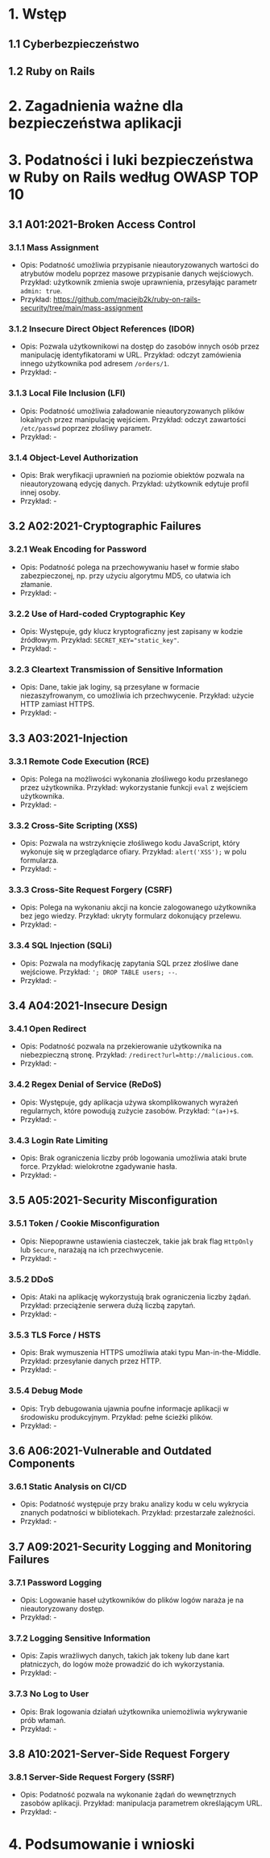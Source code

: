 # 1. Wstęp
## 1.1 Cyberbezpieczeństwo
## 1.2 Ruby on Rails

# 2. Zagadnienia ważne dla bezpieczeństwa aplikacji

# 3. Podatności i luki bezpieczeństwa w Ruby on Rails według OWASP TOP 10

## 3.1 A01:2021-Broken Access Control

### 3.1.1 Mass Assignment
- Opis: Podatność umożliwia przypisanie nieautoryzowanych wartości do atrybutów modelu poprzez masowe przypisanie danych wejściowych. Przykład: użytkownik zmienia swoje uprawnienia, przesyłając parametr `admin: true`.
- Przykład: https://github.com/maciejb2k/ruby-on-rails-security/tree/main/mass-assignment

### 3.1.2 Insecure Direct Object References (IDOR)
- Opis: Pozwala użytkownikowi na dostęp do zasobów innych osób przez manipulację identyfikatorami w URL. Przykład: odczyt zamówienia innego użytkownika pod adresem `/orders/1`.
- Przykład: -

### 3.1.3 Local File Inclusion (LFI)
- Opis: Podatność umożliwia załadowanie nieautoryzowanych plików lokalnych przez manipulację wejściem. Przykład: odczyt zawartości `/etc/passwd` poprzez złośliwy parametr.
- Przykład: -

### 3.1.4 Object-Level Authorization
- Opis: Brak weryfikacji uprawnień na poziomie obiektów pozwala na nieautoryzowaną edycję danych. Przykład: użytkownik edytuje profil innej osoby.
- Przykład: -

## 3.2 A02:2021-Cryptographic Failures

### 3.2.1 Weak Encoding for Password
- Opis: Podatność polega na przechowywaniu haseł w formie słabo zabezpieczonej, np. przy użyciu algorytmu MD5, co ułatwia ich złamanie.
- Przykład: -

### 3.2.2 Use of Hard-coded Cryptographic Key
- Opis: Występuje, gdy klucz kryptograficzny jest zapisany w kodzie źródłowym. Przykład: `SECRET_KEY="static_key"`.
- Przykład: -

### 3.2.3 Cleartext Transmission of Sensitive Information
- Opis: Dane, takie jak loginy, są przesyłane w formacie niezaszyfrowanym, co umożliwia ich przechwycenie. Przykład: użycie HTTP zamiast HTTPS.
- Przykład: -

## 3.3 A03:2021-Injection

### 3.3.1 Remote Code Execution (RCE)
- Opis: Polega na możliwości wykonania złośliwego kodu przesłanego przez użytkownika. Przykład: wykorzystanie funkcji `eval` z wejściem użytkownika.
- Przykład: -

### 3.3.2 Cross-Site Scripting (XSS)
- Opis: Pozwala na wstrzyknięcie złośliwego kodu JavaScript, który wykonuje się w przeglądarce ofiary. Przykład: `alert('XSS');` w polu formularza.
- Przykład: -

### 3.3.3 Cross-Site Request Forgery (CSRF)
- Opis: Polega na wykonaniu akcji na koncie zalogowanego użytkownika bez jego wiedzy. Przykład: ukryty formularz dokonujący przelewu.
- Przykład: -

### 3.3.4 SQL Injection (SQLi)
- Opis: Pozwala na modyfikację zapytania SQL przez złośliwe dane wejściowe. Przykład: `'; DROP TABLE users; --`.
- Przykład: -

## 3.4 A04:2021-Insecure Design

### 3.4.1 Open Redirect
- Opis: Podatność pozwala na przekierowanie użytkownika na niebezpieczną stronę. Przykład: `/redirect?url=http://malicious.com`.
- Przykład: -

### 3.4.2 Regex Denial of Service (ReDoS)
- Opis: Występuje, gdy aplikacja używa skomplikowanych wyrażeń regularnych, które powodują zużycie zasobów. Przykład: `^(a+)+$`.
- Przykład: -

### 3.4.3 Login Rate Limiting
- Opis: Brak ograniczenia liczby prób logowania umożliwia ataki brute force. Przykład: wielokrotne zgadywanie hasła.
- Przykład: -

## 3.5 A05:2021-Security Misconfiguration

### 3.5.1 Token / Cookie Misconfiguration
- Opis: Niepoprawne ustawienia ciasteczek, takie jak brak flag `HttpOnly` lub `Secure`, narażają na ich przechwycenie.
- Przykład: -

### 3.5.2 DDoS
- Opis: Ataki na aplikację wykorzystują brak ograniczenia liczby żądań. Przykład: przeciążenie serwera dużą liczbą zapytań.
- Przykład: -

### 3.5.3 TLS Force / HSTS
- Opis: Brak wymuszenia HTTPS umożliwia ataki typu Man-in-the-Middle. Przykład: przesyłanie danych przez HTTP.
- Przykład: -

### 3.5.4 Debug Mode
- Opis: Tryb debugowania ujawnia poufne informacje aplikacji w środowisku produkcyjnym. Przykład: pełne ścieżki plików.
- Przykład: -

## 3.6 A06:2021-Vulnerable and Outdated Components

### 3.6.1 Static Analysis on CI/CD
- Opis: Podatność występuje przy braku analizy kodu w celu wykrycia znanych podatności w bibliotekach. Przykład: przestarzałe zależności.
- Przykład: -

## 3.7 A09:2021-Security Logging and Monitoring Failures

### 3.7.1 Password Logging
- Opis: Logowanie haseł użytkowników do plików logów naraża je na nieautoryzowany dostęp.
- Przykład: -

### 3.7.2 Logging Sensitive Information
- Opis: Zapis wrażliwych danych, takich jak tokeny lub dane kart płatniczych, do logów może prowadzić do ich wykorzystania.
- Przykład: -

### 3.7.3 No Log to User
- Opis: Brak logowania działań użytkownika uniemożliwia wykrywanie prób włamań.
- Przykład: -

## 3.8 A10:2021-Server-Side Request Forgery

### 3.8.1 Server-Side Request Forgery (SSRF)
- Opis: Podatność pozwala na wykonanie żądań do wewnętrznych zasobów aplikacji. Przykład: manipulacja parametrem określającym URL.
- Przykład: -

# 4. Podsumowanie i wnioski
